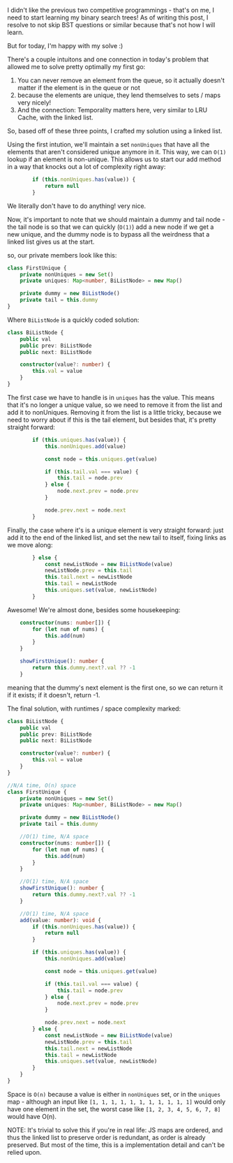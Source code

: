 I didn't like the previous two competitive programmings - that's on me, I need to start learning my binary search trees! As of writing this post, I resolve to not skip BST questions or similar because that's not how I will learn.

But for today, I'm happy with my solve :)

There's a couple intuitons and one connection in today's problem that allowed me to solve pretty optimally my first go:

1. You can never remove an element from the queue, so it actually doesn't matter if the element is in the queue or not
2. because the elements are unique, they lend themselves to sets / maps very nicely!
3. And the connection: Temporality matters here, very similar to LRU Cache, with the linked list.

So, based off of these three points, I crafted my solution using a linked list.

Using the first intution, we'll maintain a set `nonUniques` that have all the elements that aren't considered unique anymore in it. This way, we can `O(1)` lookup if an element is non-unique. This allows us to start our add method in a way that knocks out a lot of complexity right away:

```typescript
        if (this.nonUniques.has(value)) {
            return null
        }
```

We literally don't have to do anything! very nice.

Now, it's important to note that we should maintain a dummy and tail node - the tail node is so that we can quickly (`O(1)`) add a new node if we get a new unique, and the dummy node is to bypass all the weirdness that a linked list gives us at the start.

so, our private members look like this:

```typescript
class FirstUnique {
    private nonUniques = new Set()
    private uniques: Map<number, BiListNode> = new Map()

    private dummy = new BiListNode()
    private tail = this.dummy
}
```

Where `BiListNode` is a quickly coded solution:

```typescript
class BiListNode {
    public val
    public prev: BiListNode
    public next: BiListNode

    constructor(value?: number) {
        this.val = value
    }
}
```

The first case we have to handle is in `uniques` has the value. This means that it's no longer a unique value, so we need to remove it from the list and add it to nonUniques. Removing it from the list is a little tricky, because we need to worry about if this is the tail element, but besides that, it's pretty straight forward:

```typescript
        if (this.uniques.has(value)) {
            this.nonUniques.add(value)

            const node = this.uniques.get(value)

            if (this.tail.val === value) {
                this.tail = node.prev
            } else {
                node.next.prev = node.prev
            }

            node.prev.next = node.next
        }
```

Finally, the case where it's is a unique element is very straight forward: just add it to the end of the linked list, and set the new tail to itself, fixing links as we move along:

```typescript
        } else {
            const newListNode = new BiListNode(value)
            newListNode.prev = this.tail
            this.tail.next = newListNode
            this.tail = newListNode
            this.uniques.set(value, newListNode)
        }
```

Awesome! We're almost done, besides some housekeeping:

```typescript
    constructor(nums: number[]) {
        for (let num of nums) {
            this.add(num)
        }
    }

    showFirstUnique(): number {
        return this.dummy.next?.val ?? -1
    }
```

meaning that the dummy's next element is the first one, so we can return it if it exists; if it doesn't, return -1.

The final solution, with runtimes / space complexity marked:

```typescript
class BiListNode {
    public val
    public prev: BiListNode
    public next: BiListNode

    constructor(value?: number) {
        this.val = value
    }
}

//N/A time, O(n) space
class FirstUnique {
    private nonUniques = new Set()
    private uniques: Map<number, BiListNode> = new Map()

    private dummy = new BiListNode()
    private tail = this.dummy

    //O(1) time, N/A space
    constructor(nums: number[]) {
        for (let num of nums) {
            this.add(num)
        }
    }

    //O(1) time, N/A space
    showFirstUnique(): number {
        return this.dummy.next?.val ?? -1
    }

    //O(1) time, N/A space
    add(value: number): void {
        if (this.nonUniques.has(value)) {
            return null
        }

        if (this.uniques.has(value)) {
            this.nonUniques.add(value)

            const node = this.uniques.get(value)

            if (this.tail.val === value) {
                this.tail = node.prev
            } else {
                node.next.prev = node.prev
            }

            node.prev.next = node.next
        } else {
            const newListNode = new BiListNode(value)
            newListNode.prev = this.tail
            this.tail.next = newListNode
            this.tail = newListNode
            this.uniques.set(value, newListNode)
        }
    }
}

```

Space is `O(n)` because a value is either in `nonUniques` set, or in the `uniques` map - although an input like `[1, 1, 1, 1, 1, 1, 1, 1, 1, 1, 1]` would only have one element in the set, the worst case like `[1, 2, 3, 4, 5, 6, 7, 8]` would have O(n).

NOTE: It's trivial to solve this if you're in real life: JS maps are ordered, and thus the linked list to preserve order is redundant, as order is already preserved. But most of the time, this is a implementation detail and can't be relied upon.